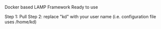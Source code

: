 Docker based LAMP Framework
Ready to use

Step 1: Pull
Step 2: replace "kd" with your user name (i.e. configuration file uses /home/kd)
